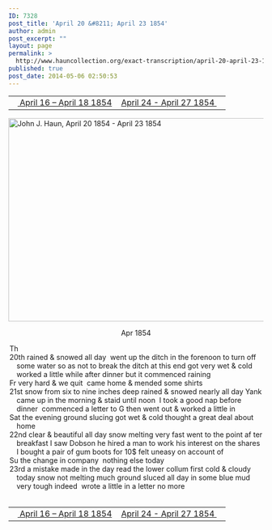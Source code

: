```yaml
---
ID: 7328
post_title: 'April 20 &#8211; April 23 1854'
author: admin
post_excerpt: ""
layout: page
permalink: >
  http://www.hauncollection.org/exact-transcription/april-20-april-23-1854/
published: true
post_date: 2014-05-06 02:50:53
---
```

<table style="width: 100%;" align="center">
<tbody>
<tr>
<td width="50%"><a href="http://www.hauncollection.org/version-2/version-ii-series-i/april-16-april-18-1854/"><img src="https://lh3.googleusercontent.com/-EFJpxxNiPNw/VqgtWBCZrMI/AAAAAAAAAFU/WfY4lPFWWkg/s800-Ic42/Soeb-Plain-Arrows-8-10px.png" alt="" width="10" height="10" /> April 16 – April 18 1854</a></td>
<td style="text-align: right;"><a href="http://www.hauncollection.org/version-2/version-ii-series-i/april-24-april-27-1854/"> April 24 - April 27 1854 <img src="https://lh3.googleusercontent.com/-67k0cYlpXHw/VqgtWKz1MXI/AAAAAAAAAFU/k9PW_Piyurk/s800-Ic42/Soeb-Plain-Arrows-5-10px.png" alt="" width="10" height="10" /></a></td>
</tr>
</tbody>
</table>
<a href="http://www.hauncollection.org/wp-content/uploads/John Haun/JJH_024_April 20 1854 - April 23 1854.JPG"><img class="alignnone wp-image-2254 size-large" src="http://www.hauncollection.org/wp-content/uploads/John Haun/JJH_024_April 20 1854 - April 23 1854-1024x682.jpg" alt="John J. Haun, April 20 1854 - April 23 1854" width="604" height="402" /></a>
<p style="text-align: center;">Apr 1854</p>

<div style="text-indent: -1em; padding-left: 16px;">Th</div>
<div style="text-indent: -1em; padding-left: 16px;">20th rained &amp; snowed all day  went up the ditch in the forenoon to turn
off some water so as not to break the ditch at this end got very wet
&amp; cold worked a little while after dinner but it commenced raining</div>
<div style="text-indent: -1em; padding-left: 16px;">Fr very hard &amp; we quit  came home &amp; mended some shirts</div>
<div style="text-indent: -1em; padding-left: 16px;">21st snow from six to nine inches deep rained &amp; snowed nearly all day Yank
came up in the morning &amp; staid until noon  I took a good nap before
dinner  commenced a letter to G then went out &amp; worked a little in</div>
<div style="text-indent: -1em; padding-left: 16px;">Sat the evening ground slucing got wet &amp; cold thought a great deal about home</div>
<div style="text-indent: -1em; padding-left: 16px;">22nd clear &amp; beautiful all day snow melting very fast went to the point af
ter breakfast I saw Dobson he hired a man to work his interest on the
shares I bought a pair of gum boots for 10$ felt uneasy on account of</div>
<div style="text-indent: -1em; padding-left: 16px;">Su the change in company  nothing else today</div>
<div style="text-indent: -1em; padding-left: 16px;">23rd a mistake made in the day read the lower collum first cold &amp; cloudy
today snow not melting much ground sluced all day in some blue mud
very tough indeed  wrote a little in a letter no more</div>
&nbsp;
<table style="width: 100%;" align="center">
<tbody>
<tr>
<td width="50%"><a href="http://www.hauncollection.org/version-2/version-ii-series-i/april-16-april-18-1854/"><img src="https://lh3.googleusercontent.com/-EFJpxxNiPNw/VqgtWBCZrMI/AAAAAAAAAFU/WfY4lPFWWkg/s800-Ic42/Soeb-Plain-Arrows-8-10px.png" alt="" width="10" height="10" /> April 16 – April 18 1854</a></td>
<td style="text-align: right;"><a href="http://www.hauncollection.org/version-2/version-ii-series-i/april-24-april-27-1854/"> April 24 - April 27 1854 <img src="https://lh3.googleusercontent.com/-67k0cYlpXHw/VqgtWKz1MXI/AAAAAAAAAFU/k9PW_Piyurk/s800-Ic42/Soeb-Plain-Arrows-5-10px.png" alt="" width="10" height="10" /></a></td>
</tr>
</tbody>
</table>